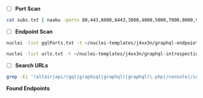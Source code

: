 
- [ ] **Port Scan**
```bash
cat subs.txt | naabu -ports 80,443,8080,8443,3000,4000,5000,7000,8000,9000,1337,2020,2021,4500,5013 -o gqlPorts.txt
```

- [ ] **Endpoint Scan**
```bash
nuclei -list gqlPorts.txt -t ~/nuclei-templates/j4xx3n/graphql-endpoint-discovery.yaml

nuclei -list urls.txt -t ~/nuclei-templates/j4xx3n/graphql-introspection-detect.yaml
```

- [ ] **Search URLs**
```bash
grep -Ei '(altair|api/(gql|graphiql|graphql)|graphql(\.php|/console|/schema\.(json|xml|yaml))?|playground|subscriptions|explorer|gql|graph)' urls.txt
```

**Found Endpoints**
```

```
